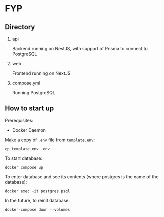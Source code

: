 # FYP

## Directory
1. api
    
    Backend running on NestJS, with support of Prisma to connect to PostgreSQL

2. web

    Frontend running on NextJS

3. compose.yml
  
    Running PostgreSQL

## How to start up
Prerequisites:
- Docker Daemon

Make a copy of `.env` file from `template.env`:
```
cp template.env .env
```

To start database:
```
docker compose up
```

To enter database and see its contents (where postgres is the name of the database):
```
docker exec -it postgres psql
```

In the future, to reinit database:
```
docker-compose down --volumes
```